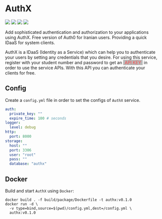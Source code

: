 # AuthX

![](https://img.shields.io/github/languages/top/amirhnajafiz/authx?style=for-the-badge)
![](https://img.shields.io/github/go-mod/go-version/amirhnajafiz/authx?color=003377&label=Go%20Version&style=for-the-badge)
![](https://img.shields.io/github/languages/code-size/amirhnajafiz/authx?style=for-the-badge)
![](https://img.shields.io/github/v/release/amirhnajafiz/authx?color=990011&style=for-the-badge)

Add sophisticated authentication and authorization to your applications using AuthX.
Free version of Auth0 for Iranian users. Providing a quick IDaaS for system clients.

AuthX is a IDaaS (Identity as a Service) which can help you to
authenticate your users by setting any credentials that you desire.
For using this service, register with your student number and password
to get an
<span style="background: #b9b9b9; color: #ff4747; padding: 0 5px;">API KEY</span>
in order to use the service APIs.
With this API you can authenticate your clients for free.

## Config

Create a ```config.yml``` file in order to set the configs of ```AuthX```
service.

```yaml
auth:
  private_key: ""
  expire_time: 100 # seconds
logger:
  level: debug
http:
  port: 8000
storage:
  host: ""
  port: 3306
  user: "root"
  pass: ""
  database: "authx"
```

## Docker

Build and start ```AuthX``` using ```Docker```:

```shell
docker build . -f build/package/Dockerfile -t authx:v0.1.0
docker run -d \
  -v type=bind,source=$(pwd)/config.yml,dest=/config.yml \
  authx:v0.1.0
```
